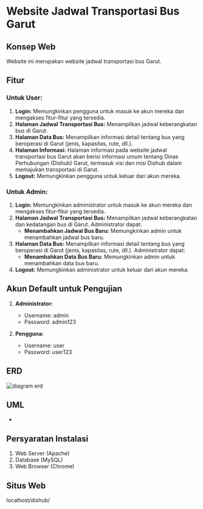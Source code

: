 # Website Jadwal Transportasi Bus Garut

## Konsep Web

Website ini merupakan website jadwal transportasi bus Garut.

## Fitur

### Untuk User:

1. **Login:** Memungkinkan pengguna untuk masuk ke akun mereka dan mengakses fitur-fitur yang tersedia.
2. **Halaman Jadwal Transportasi Bus:** Menampilkan jadwal keberangkatan bus di Garut.
3. **Halaman Data Bus:** Menampilkan informasi detail tentang bus yang beroperasi di Garut (jenis, kapasitas, rute, dll.). 
4. **Halaman Informasi:** Halaman informasi pada website jadwal transportasi bus Garut akan berisi informasi umum tentang Dinas Perhubungan (Dishub) Garut, termasuk visi dan misi Dishub dalam memajukan transportasi di Garut.
5. **Logout:** Memungkinkan pengguna untuk keluar dari akun mereka.

### Untuk Admin:

1. **Login:** Memungkinkan administrator untuk masuk ke akun mereka dan mengakses fitur-fitur yang tersedia.
2. **Halaman Jadwal Transportasi Bus:** Menampilkan jadwal keberangkatan dan kedatangan bus di Garut. Administrator dapat:
    - **Menambahkan Jadwal Bus Baru:** Memungkinkan admin untuk menambahkan jadwal bus baru.
3. **Halaman Data Bus:** Menampilkan informasi detail tentang bus yang beroperasi di Garut (jenis, kapasitas, rute, dll.). Administrator dapat:
    - **Menambahkan Data Bus Baru:** Memungkinkan admin untuk menambahkan data bus baru.
4. **Logout:** Memungkinkan administrator untuk keluar dari akun mereka.

## Akun Default untuk Pengujian

1. **Administrator:**
    - Username: admin
    - Password: admin123

2. **Pengguna:**
    - Username: user
    - Password: user123

## ERD

<img src="images/erd.jpg" alt="diagram erd">

## UML

-

## Persyaratan Instalasi

1. Web Server (Apache)
2. Database (MySQL)
3. Web Browser (Chrome)

## Situs Web

localhost/dishub/
